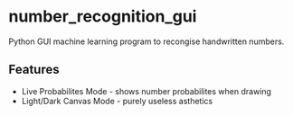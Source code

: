 # number_recognition_gui

Python GUI machine learning program to recongise handwritten numbers.

## Features

* Live Probabilites Mode - shows number probabilites when drawing
* Light/Dark Canvas Mode - purely useless asthetics

